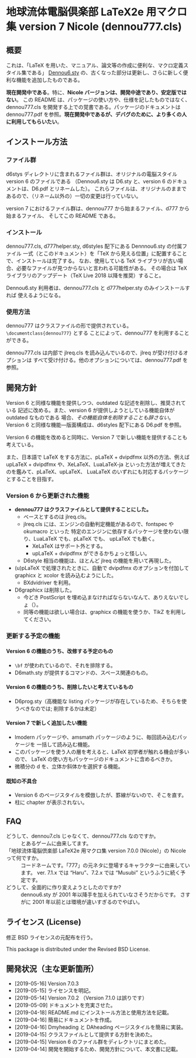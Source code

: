# 地球流体電脳倶楽部 LaTeX2e 用マクロ集 version 7 Nicole (dennou777.cls)

## 概要

これは、「LaTeX を用いた、マニュアル、論文等の作成に便利な、マクロ定義スタイル集である」
[Dennou6.sty](http://www.gfd-dennou.org/library/cc-env/TeXmacro/dennou/) 
の、古くなった部分は更新し、さらに新しく便利な機能を追加したものである。

**現在開発中である**。特に、__Nicole バージョンは、開発中途であり、安定版ではない__。
この README は、パッケージの使い方や、仕様を記したものではなく、
dennou777.cls を開発する上での覚書である。パッケージのドキュメントは dennou777.pdf
を参照。**現在開発中であるが、デバグのために、より多くの人に利用してもらいたい**。

## インストール方法

### ファイル群

d6stys ディレクトリに含まれるファイル群は、オリジナルの電脳スタイル version 6 のファイルである
（Dennou6.sty は D6.sty と、version 6 のドキュメントは、D6.pdf とリネームした）。
これらファイルは、オリジナルのままであるので、（リネーム以外の）一切の変更は行っていない。

version 7 におけるファイル群は、dennou777 から始まるファイル、d777 から始まるファイル、
そしてこの README である。

### インストール

dennou777.cls, d777helper.sty, d6styles 配下にある Dennnou6.sty の付属ファイル
一式（とこのドキュメント）を「TeX から見える位置」に配置することで、インストールは完了する。
なお、使用している TeX ライブラリが古い場合、必要なファイルが見つからないと言われる可能性がある。
その場合は TeX ライブラリのアップデート（TeX Live 2018 以降を推奨）すること。

Dennou6.sty 利用者は、dennou777.cls と d777helper.sty のみインストールすれば
使えるようになる。

### 使用方法

dennou777 はクラスファイルの形で提供されている。`\documentclass{dennou777}` とする
ことによって、dennou777 を利用することができる。

dennou777.cls は内部で jlreq.cls を読み込んでいるので、jlreq が受け付けるオプションは
すべて受け付ける。他のオプションについては、dennou777.pdf を参照。

## 開発方針

Version 6 と同様な機能を提供しつつ、outdated な記述を削除し、推奨されている
記述に改める。また、version 6 が提供しようとしている機能自体が outdated なものである
場合、*その機能自体を削除することも辞さない*。
Version 6 と同様な機能—版面構成は、d6styles 配下にある D6.pdf を参照。

Version 6 の機能を改めると同時に、Version 7 で新しい機能を提供することも考えている。

また、日本語で LaTeX をする方法に、pLaTeX + dvipdfmx 以外の方法、例えば upLaTeX + dvipdfmx
や、XeLaTeX、LuaLaTeX-ja といった方法が増えてきたのを鑑みて、pLaTeX、upLaTeX、
LuaLaTeX のいずれにも対応するパッケージとすることを目指す。

### Version 6 から更新された機能

+ **dennou777 はクラスファイルとして提供することにした。**
	- ベースとするのは jlreq.cls。
	- jlreq.cls には、エンジンの自動判定機能があるので、fontspec や okumacro といった
		特定のエンジンに依存するパッケージを使わない限り、LuaLaTeX でも、pLaTeX でも、
		upLaTeX でも動く。
		* XeLaTeX はサポート外とする。
		* upLaTeX + dvipdfmx ができるかちょっと怪しい。
	- D6style 相当の機能は、ほとんど jlreq の機能を用いて再現した。
+ (u)pLaTeX で処理されたときに、自動で dvipdfmx のオプションを付加して graphicx と
	xcolor を読み込むようにした。
	- BXdvidriver を利用。
+ D6graphicx は削除した。
	- 今どき PostScript を埋め込まなければならないなんて、ありえないでしょ（）。
	- 同等の機能は欲しい場合は、graphicx の機能を使うか、TikZ を利用してください。

### 更新する予定の機能

#### Version 6 の機能のうち、改修する予定のもの

+ `\bf` が使われているので、それを排除する。
+ D6math.sty が提供するコマンドの、スペース関連のもの。

#### Version 6 の機能のうち、削除したいと考えているもの

+ D6prog.sty（高機能な listing パッケージが存在しているため、そちらを使うべきなのでは;
	削除するかは未定）

#### Version 7 で新しく追加したい機能

+ lmodern パッケージや、amsmath パッケージのように、毎回読み込むパッケージを
	一括して読み込む機能。
+ このパッケージを使う人の層を考えると、LaTeX 初学者が触れる機会が多いので、
	LaTeX の使い方もパッケージのドキュメントに含めるべきか。
+ 微積分の d を、立体か斜体かを選択する機能。

#### 既知の不具合

+ Version 6 のページスタイルを模倣したが、罫線がないので、そこを直す。
+ 柱に chapter が表示されない。

## FAQ

<dl>
	<dt>どうして、dennou7.cls じゃなくて、dennou777.cls なのですか。</dt>
	<dd>
		とあるゲームに由来してます。
	</dd>
	<dt>「地球流体電脳倶楽部 LaTeX2e 用マクロ集 version 7.0.0 (Nicole)」の Nicole って何ですか。</dt>
	<dd>
		コードネームです。「777」の元ネタに登場するキャラクターに由来しています。
		ver. 7.1.x では “Haru”、7.2.x では “Musubi” というふうに続く予定です。
	</dd>
	<dt>どうして、全面的に作り変えようとしたのですか?</dt>
	<dd>
		dennou6.sty が 2001 年以降手を加えられていなさそうだからです。
		さすがに 2001 年以前とは環境が違いすぎるのでやばい。
	</dd>
</dl>

## ライセンス (License)

修正 BSD ライセンスの元配布を行う。

This package is distributed under the Revised BSD License.

## 開発状況（主な更新箇所）

- [2019-05-16] Version 7.0.3
- [2019-05-15] ライセンスを明記。
- [2019-05-14] Version 7.0.2 （Version 7.1.0 は誤りです）
- [2019-05-09] ドキュメントを充実させた。
- [2019-04-18] README.md にインストール方法と使用方法を記載。
- [2019-04-16] 簡易にドキュメントを作成。
- [2019-04-16] Dmyheading と DAheading ページスタイルを簡易に実装。
- [2019-04-15] クラスファイルとして提供する方針を決めた。
- [2019-04-15] Version 6 のファイル群をディレクトリにまとめた。
- [2019-04-14] 開発を開始するため、開発方針について、本文書に記載。
